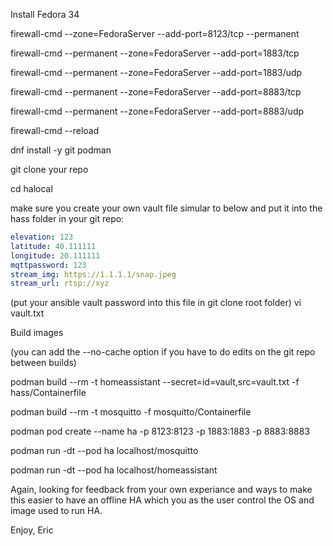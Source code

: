 Install Fedora 34

firewall-cmd --zone=FedoraServer --add-port=8123/tcp --permanent

firewall-cmd --permanent --zone=FedoraServer --add-port=1883/tcp

firewall-cmd --permanent --zone=FedoraServer --add-port=1883/udp

firewall-cmd --permanent --zone=FedoraServer --add-port=8883/tcp

firewall-cmd --permanent --zone=FedoraServer --add-port=8883/udp

firewall-cmd --reload

dnf install -y git podman

git clone your repo

cd halocal

make sure you create your own vault file simular to below and put it into the hass folder in your git repo:
```yaml
elevation: 123
latitude: 40.111111
longitude: 20.111111
mqttpassword: 123
stream_img: https://1.1.1.1/snap.jpeg
stream_url: rtsp://xyz
```

(put your ansible vault password into this file in git clone root folder)
vi vault.txt

Build images

(you can add the --no-cache option if you have to do edits on the git repo between builds)

podman build --rm -t homeassistant --secret=id=vault,src=vault.txt -f hass/Containerfile

podman build --rm -t mosquitto -f mosquitto/Containerfile

podman pod create --name ha -p 8123:8123 -p 1883:1883 -p 8883:8883

podman run -dt --pod ha localhost/mosquitto

podman run -dt --pod ha localhost/homeassistant


Again, looking for feedback from your own experiance and ways to make this easier to have an offline HA which you as the user control the OS and image used to run HA.

Enjoy,
Eric

